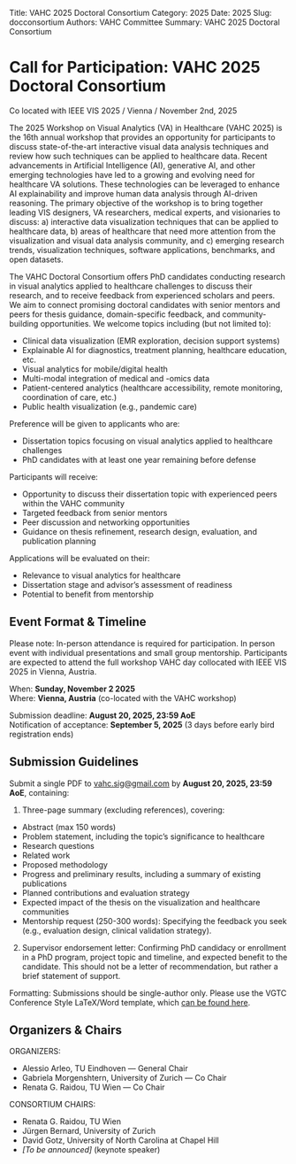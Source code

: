 Title: VAHC 2025 Doctoral Consortium
Category: 2025
Date: 2025
Slug: docconsortium
Authors: VAHC Committee
Summary: VAHC 2025 Doctoral Consortium

# Call for Participation: VAHC 2025 Doctoral Consortium #

Co located with IEEE VIS 2025 / Vienna / November 2nd, 2025

The 2025 Workshop on Visual Analytics (VA) in Healthcare (VAHC 2025) is the 16th annual workshop that provides an opportunity for participants to discuss state-of-the-art interactive visual data analysis techniques and review how such techniques can be applied to healthcare data. Recent advancements in Artificial Intelligence (AI), generative AI, and other emerging technologies have led to a growing and evolving need for healthcare VA solutions. These technologies can be leveraged to enhance AI explainability and improve human data analysis through AI-driven reasoning. 
The primary objective of the workshop is to bring together leading VIS designers, VA researchers, medical experts, and visionaries to discuss: a) interactive data visualization techniques that can be applied to healthcare data, b) areas of healthcare that need more attention from the visualization and visual data analysis community, and c) emerging research trends, visualization techniques, software applications, benchmarks, and open datasets. 

The VAHC Doctoral Consortium offers PhD candidates conducting research in visual analytics applied to healthcare challenges to discuss their research, and to receive feedback from experienced scholars and peers. We aim to connect promising doctoral candidates with senior mentors and peers for thesis guidance, domain-specific feedback, and community-building opportunities.
We welcome topics including (but not limited to):

* Clinical data visualization (EMR exploration, decision support systems)
* Explainable AI for diagnostics, treatment planning, healthcare education, etc.
* Visual analytics for mobile/digital health
* Multi-modal integration of medical and -omics data
* Patient-centered analytics (healthcare accessibility, remote monitoring, coordination of care, etc.)
* Public health visualization (e.g., pandemic care)

Preference will be given to applicants who are:

* Dissertation topics focusing on visual analytics applied to healthcare challenges
* PhD candidates with at least one year remaining before defense

Participants will receive:

* Opportunity to discuss their dissertation topic with experienced peers within the VAHC community
* Targeted feedback from senior mentors
* Peer discussion and networking opportunities
* Guidance on thesis refinement, research design, evaluation, and publication planning

Applications will be evaluated on their:

* Relevance to visual analytics for healthcare
* Dissertation stage and advisor’s assessment of readiness
* Potential to benefit from mentorship

## Event Format & Timeline ##

Please note: In-person attendance is required for participation. In person event with individual presentations and small group mentorship. Participants are expected to attend the full workshop VAHC day collocated with IEEE VIS 2025 in Vienna, Austria.

When: **Sunday, November 2 2025** <br>
Where: **Vienna, Austria** (co-located with the VAHC workshop)

Submission deadline: **August 20, 2025, 23:59 AoE**<br>
Notification of acceptance: **September 5, 2025** (3 days before early bird registration ends)

## Submission Guidelines ##

Submit a single PDF to [vahc.sig@gmail.com](mailto:vahc.sig@gmail.com) by **August 20, 2025, 23:59 AoE**, containing:

1. Three-page summary (excluding references), covering:
 * Abstract (max 150 words)
 * Problem statement, including the topic’s significance to healthcare
 * Research questions 
 * Related work
 * Proposed methodology
 * Progress and preliminary results, including a summary of existing publications
 * Planned contributions and evaluation strategy
 * Expected impact of the thesis on the visualization and healthcare communities
 * Mentorship request (250-300 words): Specifying the feedback you seek (e.g., evaluation design, clinical validation strategy).
2. Supervisor endorsement letter: Confirming PhD candidacy or enrollment in a PhD program, project topic and timeline, and expected benefit to the candidate. This should not be a letter of recommendation, but rather a brief statement of support.

Formatting: Submissions should be single-author only. Please use the VGTC Conference Style LaTeX/Word template, which [can be found here](https://tc.computer.org/vgtc/publications/conference). 

## Organizers & Chairs ##

ORGANIZERS:
* Alessio Arleo, TU Eindhoven — General Chair
* Gabriela Morgenshtern, University of Zurich — Co Chair
* Renata G. Raidou, TU Wien — Co Chair

CONSORTIUM CHAIRS:
* Renata G. Raidou, TU Wien
* Jürgen Bernard, University of Zurich
* David Gotz, University of North Carolina at Chapel Hill
* _[To be announced]_ (keynote speaker)
